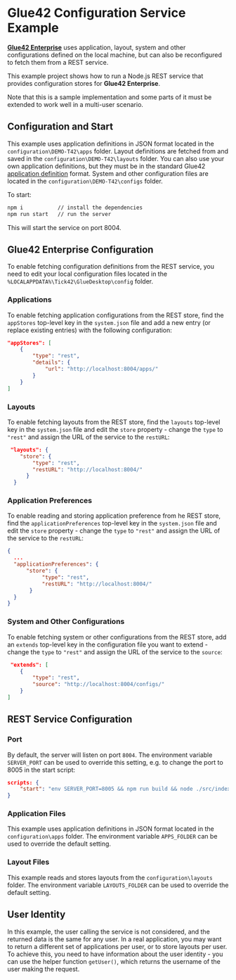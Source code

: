 # Glue42 Configuration Service Example

[**Glue42 Enterprise**](https://glue42.com/desktop-enterprise/) uses application, layout, system and other configurations defined on the local machine, but can also be reconfigured to fetch them from a REST service.

This example project shows how to run a Node.js REST service that provides configuration stores for **Glue42 Enterprise**.

Note that this is a sample implementation and some parts of it must be extended to work well in a multi-user scenario.

## Configuration and Start

This example uses application definitions in JSON format located in the `configuration\DEMO-T42\apps` folder. Layout definitions are fetched from and saved in the `configuration\DEMO-T42\layouts` folder. You can also use your own application definitions, but they must be in the standard Glue42 [application definition](https://docs.glue42.com/developers/configuration/application/index.html) format. System and other configuration files are located in the `configuration\DEMO-T42\configs` folder.

To start:

```cmd
npm i           // install the dependencies
npm run start   // run the server
```

This will start the service on port 8004.

## Glue42 Enterprise Configuration

To enable fetching configuration definitions from the REST service, you need to edit your local configuration files located in the `%LOCALAPPDATA%\Tick42\GlueDesktop\config` folder.

### Applications

To enable fetching application configurations from the REST store, find the `appStores` top-level key in the `system.json` file and add a new entry (or replace existing entries) with the following configuration:

```json
"appStores": [
    {
        "type": "rest",
        "details": {
            "url": "http://localhost:8004/apps/"           
        }
    }
]
``` 

### Layouts

To enable fetching layouts from the REST store, find the `layouts` top-level key in the `system.json` file and edit the `store` property - change the `type` to `"rest"` and assign the URL of the service to the `restURL`:

```json
 "layouts": {
    "store": {
        "type": "rest",
        "restURL": "http://localhost:8004/"
      }
  } 

```

### Application Preferences

To enable reading and storing application preference from he REST store, find the `applicationPreferences` top-level key in the `system.json` file and edit the `store` property - change the `type` to `"rest"` and assign the URL of the service to the `restURL`:

```json
{
  ...
  "applicationPreferences": {
      "store": {
           "type": "rest",
           "restURL": "http://localhost:8004/"
       }
  }
}
```
### System and Other Configurations

To enable fetching system or other configurations from the REST store, add an `extends` top-level key in the configuration file you want to extend - change the `type` to `"rest"` and assign the URL of the service to the `source`:

```json
 "extends": [
    {
        "type": "rest",
        "source": "http://localhost:8004/configs/"
    }        
]

```

## REST Service Configuration

### Port 

By default, the server will listen on port `8004`. The environment variable `SERVER_PORT` can be used to override this setting, e.g. to change the port to 8005 in the start script:

```json
scripts: {
    "start": "env SERVER_PORT=8005 && npm run build && node ./src/index.js"
}
```

### Application Files

This example uses application definitions in JSON format located in the `configuration\apps` folder. The environment variable `APPS_FOLDER` can be used to override the default setting.

### Layout Files

This example reads and stores layouts from the `configuration\layouts` folder. The environment variable `LAYOUTS_FOLDER` can be used to override the default setting.

## User Identity

In this example, the user calling the service is not considered, and the returned data is the same for any user. In a real application, you may want to return a different set of applications per user, or to store layouts per user. To achieve this, you need to have information about the user identity - you can use the helper function `getUser()`, which returns the username of the user making the request.
